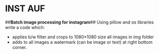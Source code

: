 # INST AUF
##**Batch image processing for instagram**##
Using pillow and os libraries write a code which:

- applies b/w filter and crops to 1080*1080 size all images in img folder
- adds to all images a watermark (can be image or text) at right bottom corner.
